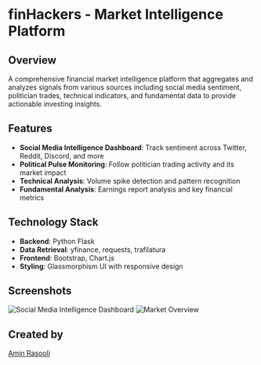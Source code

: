 # finHackers - Market Intelligence Platform

## Overview
A comprehensive financial market intelligence platform that aggregates and analyzes signals from various sources including social media sentiment, politician trades, technical indicators, and fundamental data to provide actionable investing insights.

## Features
- **Social Media Intelligence Dashboard**: Track sentiment across Twitter, Reddit, Discord, and more
- **Political Pulse Monitoring**: Follow politician trading activity and its market impact
- **Technical Analysis**: Volume spike detection and pattern recognition
- **Fundamental Analysis**: Earnings report analysis and key financial metrics

## Technology Stack
- **Backend**: Python Flask
- **Data Retrieval**: yfinance, requests, trafilatura
- **Frontend**: Bootstrap, Chart.js
- **Styling**: Glassmorphism UI with responsive design

## Screenshots
![Social Media Intelligence Dashboard](../screenshots/social_media_dashboard.png)
![Market Overview](../screenshots/market_overview.png)

## Created by
[Amin Rasooli](https://github.com/aminrasooli)
